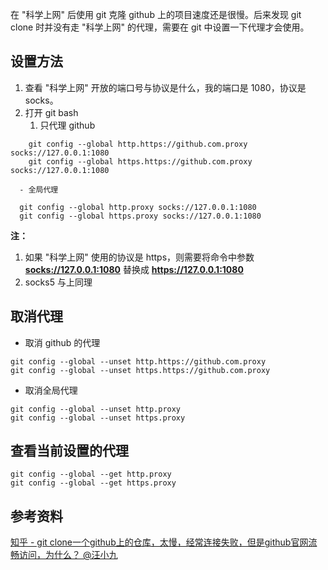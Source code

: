 在 "科学上网" 后使用 git 克隆 github 上的项目速度还是很慢。后来发现 git
clone 时并没有走 "科学上网" 的代理，需要在 git 中设置一下代理才会使用。

## 设置方法

1.  查看 "科学上网" 开放的端口号与协议是什么，我的端口是 1080，协议是
    socks。
2.  打开 git bash
    1.  只代理 github

<!-- -->

        git config --global http.https://github.com.proxy socks://127.0.0.1:1080
        git config --global https.https://github.com.proxy socks://127.0.0.1:1080

      - 全局代理

      git config --global http.proxy socks://127.0.0.1:1080
      git config --global https.proxy socks://127.0.0.1:1080

**注：**

1.  如果 "科学上网" 使用的协议是 https，则需要将命令中参数
    **[socks://127.0.0.1:1080](socks://127.0.0.1:1080)** 替换成
    **<https://127.0.0.1:1080>**
2.  socks5 与上同理

## 取消代理

-   取消 github 的代理

<!-- -->

    git config --global --unset http.https://github.com.proxy
    git config --global --unset https.https://github.com.proxy

-   取消全局代理

<!-- -->

    git config --global --unset http.proxy
    git config --global --unset https.proxy

## 查看当前设置的代理

    git config --global --get http.proxy
    git config --global --get https.proxy

## 参考资料

[知乎 - git
clone一个github上的仓库，太慢，经常连接失败，但是github官网流畅访问，为什么？
@汪小九](https://www.zhihu.com/question/27159393)
